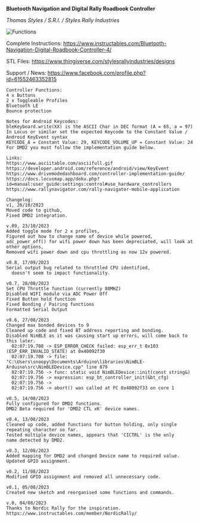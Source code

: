 **Bluetooth Navigation and Digital Rally Roadbook Controller**

_Thomas Styles / S.R.I. / Styles Rally Industries_

![Functions](https://github.com/StylesRallyIndustries/RallyController/assets/137459771/d772f6fb-78da-4c4b-a881-a0dc21712cc2)

Complete Instructions:
https://www.instructables.com/Bluetooth-Navigation-Digital-Roadbook-Controller-4/

STL Files:
https://www.thingiverse.com/stylesrallyindustries/designs

Support / News:
https://www.facebook.com/profile.php?id=61552463352815
    
    Controller Functions:
    4 x Buttons
    2 x Toggleable Profiles
    Bluetooth LE
    Bounce protection

    Notes for Android Keycodes:
    bleKeyboard.write(XX) is the ASCII Char in DEC format (A = 65, a = 97)
    In Locus or similar set the expected Keycode to the Constant Value / Android KeyEvent syntax
    KEYCODE_A = Constant Value: 29, KEYCODE_VOLUME_UP = Constant Value: 24
    For DMD2 you must follow the implementation guide below.
    
    Links:
    https://www.asciitable.com/asciifull.gif
    https://developer.android.com/reference/android/view/KeyEvent
    https://www.drivemodedashboard.com/controller-implementation-guide/
    https://docs.locusmap.app/doku.php?id=manual:user_guide:settings:control#use_hardware_controllers
    https://www.rallynavigator.com/rally-navigator-mobile-application

    Changelog:
    v1, 26/10/2023
    Moved code to github, 
    Fixed DMD2 integration. 
    
    v.09, 23/10/2023
    Added toggle mode for 2 x profiles,
    Figured out how to change name of device while powered,
    adc_power_off() for wifi power down has been depreciated, will look at other options,
    Removed wifi power down and cpu throttling as now 12v powered.

    v0.8, 17/09/2023
    Serial output bug related to throttled CPU identified,
      doesn't seem to impact functionality.

    v0.7, 28/08/2023
    Set CPU Throttle function (currently 80MHZ)
    Disabled WIFI module via ADC Power Off
    Fixed Button hold function
    Fixed Bonding / Pairing functions
    Formatted Serial Output

    v0.6, 27/08/2023
    Changed max bonded devices to 9
    Cleaned up code and fixed BT address reporting and bonding.
    Disabled NimBLE as it was causing start up errors, will come back to this later.
      02:07:19.708 -> ESP_ERROR_CHECK failed: esp_err_t 0x103 (ESP_ERR_INVALID_STATE) at 0x40092f30
      02:07:19.708 -> file: "C:\Users\snoopy\Documents\Arduino\libraries\NimBLE-Arduino\src\NimBLEDevice.cpp" line 879
      02:07:19.756 -> func: static void NimBLEDevice::init(const string&)
      02:07:19.756 -> expression: esp_bt_controller_init(&bt_cfg)
      02:07:19.756 ->
      02:07:19.756 -> abort() was called at PC 0x40092f33 on core 1

    v0.5, 14/08/2023
    Fully configured for DMD2 functions.
    DMD2 Beta required for 'DMD2 CTL xK' device names.

    v0.4, 13/08/2023
    Cleaned up code, added functions for button holding, only single
    repeating character so far.
    Tested multiple device names, appears that 'CICTRL' is the only
    name detected by DMD2.

    v0.3, 12/08/2023
    Added mapping for DMD2 and changed Device name to required value.
    Updated GPIO assignment.

    v0.2, 11/08/2023
    Modified GPIO assignment and removed all unnecessary code.

    v0.1, 05/08/2023
    Created new sketch and reorganised some functions and commands.

    v.0, 04/08/2023
    Thanks to Nordic Rally for the inspiration.
    https://www.instructables.com/member/NordicRally/
